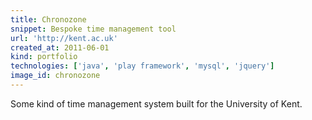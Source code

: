 ```yaml
---
title: Chronozone
snippet: Bespoke time management tool
url: 'http://kent.ac.uk'
created_at: 2011-06-01
kind: portfolio
technologies: ['java', 'play framework', 'mysql', 'jquery']
image_id: chronozone
---
```


Some kind of time management system built for the University of Kent.